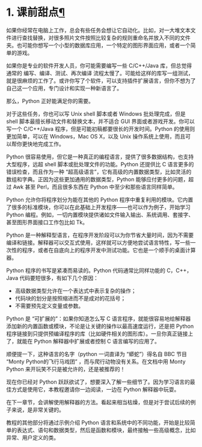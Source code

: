 # 1. 课前甜点[¶](https://docs.python.org/zh-cn/3.8/tutorial/appetite.html#whetting-your-appetite)

如果你经常在电脑上工作，总会有些任务会想让它自动化。比如，对一大堆文本文件进行查找替换，对很多照片文件按照比较复杂的规则重命名并放入不同的文件夹。也可能你想写一个小型的数据库应用，一个特定的图形界面应用，或者一个简单的游戏。

如果你是专业的软件开发人员，你可能需要编写一些 C/C++/Java 库，但总觉得通常的 编写、编译、测试、再次编译 流程太慢了。可能给这样的库写一组测试，就是很麻烦的工作了。或许你写了个软件，可以支持插件扩展语言，但你不想为了自己这一个应用，专门设计和实现一种新语言了。

那么，Python 正好能满足你的需要。

对于这些任务，你也可以写 Unix shell 脚本或者 Windows 批处理完成，但是 shell 脚本最擅长移动文件和替换文本，并不适合 GUI 界面或者游戏开发。你可以写一个 C/C++/Java 程序，但是可能初稿都要很长的开发时间。Python 的使用则更加简单，可以在 Windows，Mac OS X，以及 Unix 操作系统上使用，而且可以帮你更快地完成工作。

Python 很容易使用，但它是一种真正的编程语言，提供了很多数据结构，也支持大型程序，远超 shell 脚本或批处理文件的功能。Python 还提供比 C 语言更多的错误检查，而且作为一种 “超高级语言”，它有高级的内置数据类型，比如灵活的数组和字典。正因为这些更加通用的数据类型，Python 能够应付更多的问题，超过 Awk 甚至 Perl，而且很多东西在 Python 中至少和那些语言同样简单。

Python 允许你将程序划分为能在其他的 Python 程序中重复利用的模块。它内置了很多的标准模块，你可以在此基础上开发程序——也可以作为例子，开始学习 Python 编程。例如，一切内置模块提供诸如文件输入输出、系统调用、套接字、甚至图形界面接口工作包比如 Tk。

Python 是一种解释型语言，在程序开发阶段可以为你节省大量时间，因为不需要编译和链接。解释器可以交互式使用，这样就可以方便地尝试语言特性，写一些一次性的程序，或者在自底向上的程序开发中测试功能。它也是一个顺手的桌面计算器。

Python 程序的书写是紧凑而易读的。Python 代码通常比同样功能的 C，C++，Java 代码要短很多，有如下几个原因：

- 高级数据类型允许在一个表达式中表示复杂的操作；
- 代码块的划分是按照缩进而不是成对的花括号；
- 不需要预先定义变量或参数。

Python 是 “可扩展的”：如果你知道怎么写 C 语言程序，就能很容易地给解释器添加新的内置函数或模块，不论是让关键的操作以最高速度运行，还是把 Python 程序链接到只提供预编译程序的库（比如硬件相关的图形库）。一旦你真正链接上了，就能在 Python 解释器中扩展或者控制 C 语言编写的应用了。

顺便提一下，这种语言的名字（python 一词直译为 “蟒蛇”）得名自 BBC 节目 “Monty Python的飞行马戏团” ，而与爬行动物没有关系。在文档中用 Monty Python 来开玩笑不只是被允许的，还是被推荐的！

现在你已经对 Python 跃跃欲试了，想要深入了解一些细节了。因为学习语言的最佳方式是使用它，本教程邀请你一边阅读，一边在 Python 解释器中玩耍。

在下一章节，会讲解使用解释器的方法。看起来相当枯燥，但是对于尝试后续的例子来说，是非常关键的。

教程的其他部分将通过示例介绍 Python 语言和系统中的不同功能，开始是比较简单的表达式、语句和数据类型，然后是函数和模块，最终接触一些高级概念，比如异常、用户定义的类。